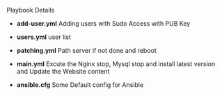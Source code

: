 Playbook Details 

- **add-user.yml**    Adding users with Sudo Access with PUB Key

- **users.yml**       user list

- **patching.yml**    Path server if not done and reboot

- **main.yml**        Excute the Nginx stop,  Mysql stop  and install latest version and Update the Website content

- **ansible.cfg**    Some  Default config for Ansible
